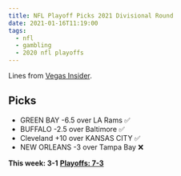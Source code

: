 ```yaml
---
title: NFL Playoff Picks 2021 Divisional Round
date: 2021-01-16T11:19:00
tags:
  - nfl
  - gambling
  - 2020 nfl playoffs
---
```


Lines from [Vegas Insider](http://www.vegasinsider.com/nfl/matchups/matchups.cfm/week/19/season/2020).

## Picks

- GREEN BAY -6.5 over LA Rams ✅
- BUFFALO -2.5 over Baltimore ✅
- Cleveland +10 over KANSAS CITY ✅
- NEW ORLEANS -3 over Tampa Bay ❌

**This week: 3-1**
**[Playoffs: 7-3](/tags/2020-nfl-playoffs)**
